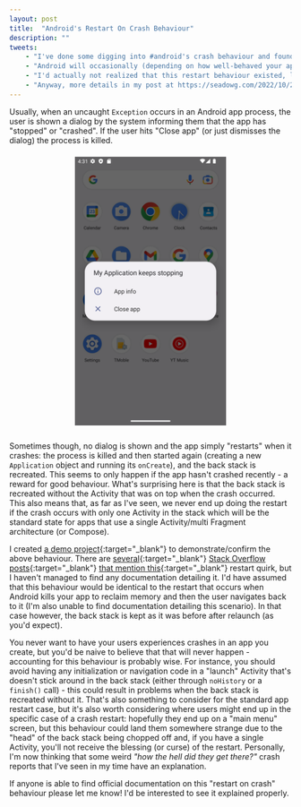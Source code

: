 ```yaml
---
layout: post
title:  "Android's Restart On Crash Behaviour"
description: ""
tweets:
    - "I've done some digging into #android's crash behaviour and found something weird..."
    - "Android will occasionally (depending on how well-behaved your app is) restart your app's process automatically. This is all well and good, but it will restore the back stack WITHOUT THE ACTIVITY THAT WAS ON TOP."
    - "I'd actually not realized that this restart behaviour existed, let alone that you'd end up sending the user to a different place than where they experienced the crash. Perhaps this was all obvious to other people though?"
    - "Anyway, more details in my post at https://seadowg.com/2022/10/24/crash-test.html. If anyone has links to official docs on this I'd to see them."
---
```


Usually, when an uncaught `Exception` occurs in an Android app process, the user is shown a dialog by the system informing them that the app has "stopped" or "crashed". If the user hits "Close app" (or just dismisses the dialog) the process is killed.

<img src="/assets/img/crash.png" style="max-height: 480px; width: auto; margin-left: auto; margin-right: auto; display: block; margin-top: 1.5em; margin-bottom: 2em;"/>

Sometimes though, no dialog is shown and the app simply "restarts" when it crashes: the process is killed and then started again (creating a new `Application` object and running its `onCreate`), and the back stack is recreated. This seems to only happen if the app hasn't crashed recently - a reward for good behaviour. What's surprising here is that the back stack is recreated without the Activity that was on top when the crash occurred. This also means that, as far as I've seen, we never end up doing the restart if the crash occurs with only one Activity in the stack which will be the standard state for apps that use a single Activity/multi Fragment architecture (or Compose).

I created [a demo project](https://github.com/seadowg/crash-test){:target="_blank"} to demonstrate/confirm the above behaviour. There are [several](https://stackoverflow.com/questions/5651651/prevent-android-from-recreating-activity-stack-after-crash){:target="_blank"} [Stack Overflow posts](https://stackoverflow.com/questions/5423571/prevent-activity-stack-from-being-restored){:target="_blank"} [that mention this](https://stackoverflow.com/questions/5651651/prevent-android-from-recreating-activity-stack-after-crash){:target="_blank"} restart quirk, but I haven't managed to find any documentation detailing it. I'd have assumed that this behaviour would be identical to the restart that occurs when Android kills your app to reclaim memory and then the user navigates back to it (I'm also unable to find documentation detailing this scenario). In that case however, the back stack is kept as it was before after relaunch (as you'd expect).

You never want to have your users experiences crashes in an app you create, but you'd be naive to believe that that will never happen - accounting for this behaviour is probably wise. For instance, you should avoid having any initialization or navigation code in a "launch" Activity that's doesn't stick around in the back stack (either through `noHistory` or a `finish()` call) - this could result in problems when the back stack is recreated without it. That's also something to consider for the standard app restart case, but it's also worth considering where users might end up in the specific case of a crash restart: hopefully they end up on a "main menu" screen, but this behaviour could land them somewhere strange due to the "head" of the back stack being chopped off and, if you have a single Activity, you'll not receive the blessing (or curse) of the restart. Personally, I'm now thinking that some weird *"how the hell did they get there?"* crash reports that I've seen in my time have an explanation.

If anyone is able to find official documentation on this "restart on crash" behaviour please let me know! I'd be interested to see it explained properly.
